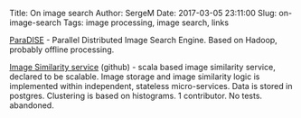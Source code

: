 Title: On image search
Author: SergeM
Date: 2017-03-05 23:11:00
Slug: on-image-search
Tags: image processing, image search, links



[ParaDISE](http://paradise.khresmoi.eu/index.html) - Parallel Distributed Image Search Engine. Based on Hadoop, probably offline processing.



[Image Similarity service](https://github.com/echinthaka/ImageSimilarity) (github) - scala based image similarity service, declared to be scalable.
Image storage and image similarity logic is implemented within independent, stateless micro-services.
Data is stored in postgres.
Clustering is based on histograms. 1 contributor. No tests. abandoned.


